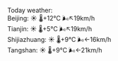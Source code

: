 Today weather:  
Beijing: ☀️   🌡️+12°C 🌬️↖19km/h  
Tianjin: ☀️   🌡️+5°C 🌬️↖19km/h  
Shijiazhuang: ☀️   🌡️+9°C 🌬️←16km/h  
Tangshan: ☀️   🌡️+9°C 🌬️←21km/h  
